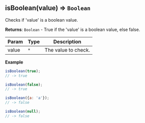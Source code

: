 <a name="isBoolean"></a>

## isBoolean(value) ⇒ <code>Boolean</code>
Checks if 'value' is a boolean value.

**Returns**: <code>Boolean</code> - True if the 'value' is a boolean value, else false.  

| Param | Type | Description |
| --- | --- | --- |
| value | <code>\*</code> | The value to check. |

**Example**  
```js
isBoolean(true);
// -> true

isBoolean(false);
// -> true

isBoolean({a: 'a'});
// -> false

isBoolean(null);
// -> false
```
